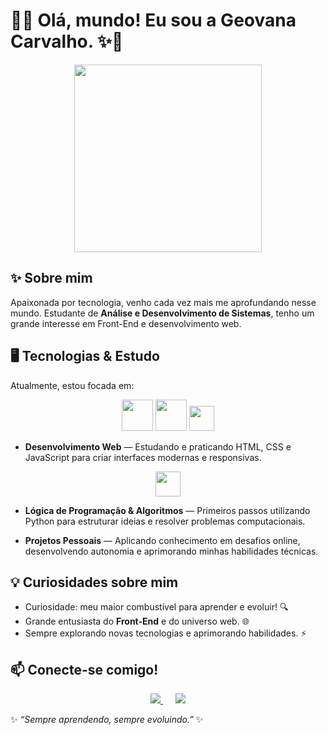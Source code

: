 # 💜✨ Olá, mundo! Eu sou a Geovana Carvalho. ✨💜

<p align="center">
  <img src="https://giffiles.alphacoders.com/121/12113.gif" width="300">
</p>

## ✨ Sobre mim
Apaixonada por tecnologia, venho cada vez mais me aprofundando nesse mundo. Estudante de **Análise e Desenvolvimento de Sistemas**, tenho um grande interesse em Front-End e desenvolvimento web. 

## 🖥️ Tecnologias & Estudo  

Atualmente, estou focada em:

<p align="center">
  <img src="https://cdn.jsdelivr.net/gh/devicons/devicon@latest/icons/html5/html5-original-wordmark.svg" height="50"/>  
  <img src="https://cdn.jsdelivr.net/gh/devicons/devicon@latest/icons/css3/css3-original-wordmark.svg" height="50"/>  
  <img src="https://cdn.jsdelivr.net/gh/devicons/devicon@latest/icons/javascript/javascript-original.svg" height="40"/>  
</p>

- **Desenvolvimento Web** — Estudando e praticando HTML, CSS e JavaScript para criar interfaces modernas e responsivas.  

<p align="center">
  <img src="https://cdn.jsdelivr.net/gh/devicons/devicon@latest/icons/python/python-original.svg" height="40"/>  
</p>

- **Lógica de Programação & Algoritmos** — Primeiros passos utilizando Python para estruturar ideias e resolver problemas computacionais.  

- **Projetos Pessoais** — Aplicando conhecimento em desafios online, desenvolvendo autonomia e aprimorando minhas habilidades técnicas.
  
## 💡 Curiosidades sobre mim
- Curiosidade: meu maior combustível para aprender e evoluir! 🔍  
- Grande entusiasta do **Front-End** e do universo web. 🌐  
- Sempre explorando novas tecnologias e aprimorando habilidades. ⚡  

## 📫 Conecte-se comigo!
<div align="center">
  <a href="https://www.linkedin.com/in/geovana-carvalho-aab2081b2" style="margin: 10px;">
    <img src="https://img.shields.io/badge/-LinkedIn-purple?style=for-the-badge&logo=linkedin&logoColor=white"/>
  </a>
  <a href="https://github.com/geovanaaacs" style="margin: 10px;">
    <img src="https://img.shields.io/badge/-GitHub-pink?style=for-the-badge&logo=github&logoColor=white"/>
  </a>
</div>

✨ _“Sempre aprendendo, sempre evoluindo.”_ ✨
